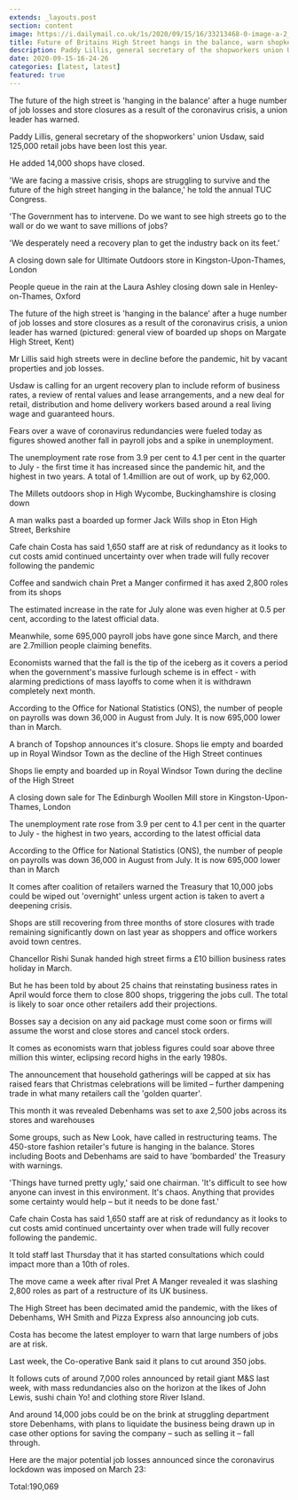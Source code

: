 ```yaml
---
extends: _layouts.post
section: content
image: https://i.dailymail.co.uk/1s/2020/09/15/16/33213468-0-image-a-2_1600182696338.jpg 
title: Future of Britains High Street hangs in the balance, warn shopkeepers 
description: Paddy Lillis, general secretary of the shopworkers union Usdaw, said 125,000 retail jobs have been lost this year in the UK amid the coronavirus outbreak. 
date: 2020-09-15-16-24-26 
categories: [latest, latest] 
featured: true 
--- 
```

The future of the high street is 'hanging in the balance' after a huge number of job losses and store closures as a result of the coronavirus crisis, a union leader has warned.

Paddy Lillis, general secretary of the shopworkers' union Usdaw, said 125,000 retail jobs have been lost this year.

He added 14,000 shops have closed.

'We are facing a massive crisis, shops are struggling to survive and the future of the high street hanging in the balance,' he told the annual TUC Congress.

'The Government has to intervene. Do we want to see high streets go to the wall or do we want to save millions of jobs?

'We desperately need a recovery plan to get the industry back on its feet.'

A closing down sale for Ultimate Outdoors store in Kingston-Upon-Thames, London

People queue in the rain at the Laura Ashley closing down sale in Henley-on-Thames, Oxford

The future of the high street is 'hanging in the balance' after a huge number of job losses and store closures as a result of the coronavirus crisis, a union leader has warned (pictured: general view of boarded up shops on Margate High Street, Kent)

Mr Lillis said high streets were in decline before the pandemic, hit by vacant properties and job losses.

Usdaw is calling for an urgent recovery plan to include reform of business rates, a review of rental values and lease arrangements, and a new deal for retail, distribution and home delivery workers based around a real living wage and guaranteed hours.

Fears over a wave of coronavirus redundancies were fueled today as figures showed another fall in payroll jobs and a spike in unemployment.

The unemployment rate rose from 3.9 per cent to 4.1 per cent in the quarter to July - the first time it has increased since the pandemic hit, and the highest in two years. A total of 1.4million are out of work, up by 62,000.

The Millets outdoors shop in High Wycombe, Buckinghamshire is closing down

A man walks past a boarded up former Jack Wills shop in Eton High Street, Berkshire

Cafe chain Costa has said 1,650 staff are at risk of redundancy as it looks to cut costs amid continued uncertainty over when trade will fully recover following the pandemic

Coffee and sandwich chain Pret a Manger confirmed it has axed 2,800 roles from its shops 

The estimated increase in the rate for July alone was even higher at 0.5 per cent, according to the latest official data.

Meanwhile, some 695,000 payroll jobs have gone since March, and there are 2.7million people claiming benefits.

Economists warned that the fall is the tip of the iceberg as it covers a period when the government's massive furlough scheme is in effect - with alarming predictions of mass layoffs to come when it is withdrawn completely next month. 

According to the Office for National Statistics (ONS), the number of people on payrolls was down 36,000 in August from July. It is now 695,000 lower than in March. 

A branch of Topshop announces it's closure. Shops lie empty and boarded up in Royal Windsor Town as the decline of the High Street continues

Shops lie empty and boarded up in Royal Windsor Town during the decline of the High Street 

A closing down sale for The Edinburgh Woollen Mill store in Kingston-Upon-Thames, London

The unemployment rate rose from 3.9 per cent to 4.1 per cent in the quarter to July - the highest in two years, according to the latest official data

According to the Office for National Statistics (ONS), the number of people on payrolls was down 36,000 in August from July. It is now 695,000 lower than in March

It comes after coalition of retailers warned the Treasury that 10,000 jobs could be wiped out 'overnight' unless urgent action is taken to avert a deepening crisis.

Shops are still recovering from three months of store closures with trade remaining significantly down on last year as shoppers and office workers avoid town centres.

Chancellor Rishi Sunak handed high street firms a £10 billion business rates holiday in March. 

But he has been told by about 25 chains that reinstating business rates in April would force them to close 800 shops, triggering the jobs cull. The total is likely to soar once other retailers add their projections.

Bosses say a decision on any aid package must come soon or firms will assume the worst and close stores and cancel stock orders.

It comes as economists warn that jobless figures could soar above three million this winter, eclipsing record highs in the early 1980s.

The announcement that household gatherings will be capped at six has raised fears that Christmas celebrations will be limited – further dampening trade in what many retailers call the 'golden quarter'.

This month it was revealed Debenhams was set to axe 2,500 jobs across its stores and warehouses 

Some groups, such as New Look, have called in restructuring teams. The 450-store fashion retailer's future is hanging in the balance. Stores including Boots and Debenhams are said to have 'bombarded' the Treasury with warnings.

'Things have turned pretty ugly,' said one chairman. 'It's difficult to see how anyone can invest in this environment. It's chaos. Anything that provides some certainty would help – but it needs to be done fast.' 

Cafe chain Costa has said 1,650 staff are at risk of redundancy as it looks to cut costs amid continued uncertainty over when trade will fully recover following the pandemic.

It told staff last Thursday that it has started consultations which could impact more than a 10th of roles.

The move came a week after rival Pret A Manger revealed it was slashing 2,800 roles as part of a restructure of its UK business.

The High Street has been decimated amid the pandemic, with the likes of Debenhams, WH Smith and Pizza Express also announcing job cuts. 

Costa has become the latest employer to warn that large numbers of jobs are at risk. 

Last week, the Co-operative Bank said it plans to cut around 350 jobs.

It follows cuts of around 7,000 roles announced by retail giant M&S last week, with mass redundancies also on the horizon at the likes of John Lewis, sushi chain Yo! and clothing store River Island. 

And around 14,000 jobs could be on the brink at struggling department store Debenhams, with plans to liquidate the business being drawn up in case other options for saving the company – such as selling it – fall through. 

Here are the major potential job losses announced since the coronavirus lockdown was imposed on March 23:

Total:190,069

